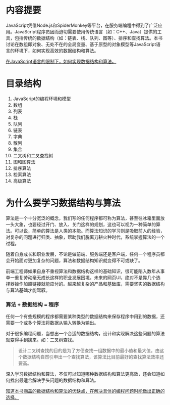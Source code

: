 # 内容提要

JavaScript凭借Node.js和SpiderMonkey等平台，在服务端编程中得到了广泛应用。JavaScript程序员因而迫切需要使用传统语言（如：C++、Java）提供的工具，包括传统的数据结构（如：链表、栈、队列、图等）、排序和查找算法。本书讨论在数组即对象、无处不在的全局变量、基于原型的对象模型等JavaScript语言的环境下，如何实现高效的数据结构和算法。

[在JavaScript语言的限制下，如何实现数据结构和算法。](goal)


# 目录结构

1. JavaScript的编程环境和模型
2. 数组
3. 列表
4. 栈
5. 队列
6. 链表
7. 字典
8. 散列
9. 集合
10. 二叉树和二叉查找树
11. 图和图算法
12. 排序算法
13. 检索算法
14. 高级算法


# 为什么要学习数据结构与算法

算法是一个十分宽泛的概念，我们写的任何程序都可称为算法，甚至往冰箱里面放一头大象，也要经过开门、放入、关门这样的规划，这也可以视为一种简单的算法。可以说，简单的算法是人类的本能。而算法知识的学习则是吸取前人的经验，对复杂的问题进行归类、抽象，帮助我们脱离刀耕火种时代，系统掌握算法的一个过程。

随着自身成长和职业发展，不论是做前端、服务端还是客户端，任何一个程序员都会开始面对更加复杂的问题，算法和数据结构知识就变得不可或缺了。

前端工程师如果自身不重视算法和数据结构这样的基础知识，很可能陷入数年从事单一重复劳动毫无成长这样的职业发展困境。未来的网页UI，绝对不是靠几个选择器操作加超链接就能应付的。越来越复杂的产品和基础库，需要坚实的数据结构与算法基础才能驾驭。

### 算法 + 数据结构 = 程序

任何一个有些规模的程序都需要某种类型的数据结构来保存程序中用到的数据，还需要一个或多个算法将数据从输入转换为输出。

对于很多编程问题，当想出一个合适的数据结构，设计和实现解决这些问题的算法就变得手到擒来。如：二叉树查找。

> 设计二叉树查找的目的是为了方便查找一组数据中的最小值和最大值。由这个数据结构自然引申出一个查找算法，该算法比目前最好的查找算法效率还要高。

深入学习数据结构和算法，不仅可以知道哪种数据结构和算法更高效，还会知道如何找出最适合解决手头问题的数据结构和算法。

[知道本书涵盖的数据结构和算法的优缺点，在解决具体的编程问题时能做出正确的选择。](goal)